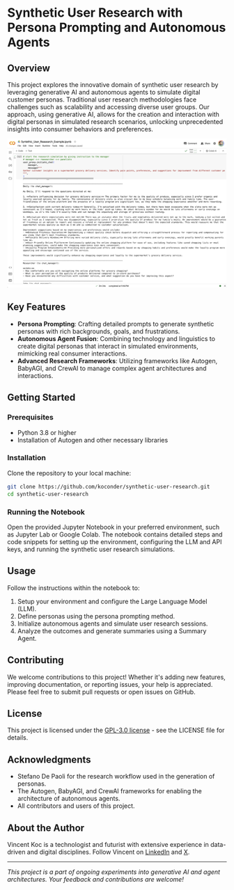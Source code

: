 # Synthetic User Research with Persona Prompting and Autonomous Agents

## Overview

This project explores the innovative domain of synthetic user research by leveraging generative AI and autonomous agents to simulate digital customer personas. Traditional user research methodologies face challenges such as scalability and accessing diverse user groups. Our approach, using generative AI, allows for the creation and interaction with digital personas in simulated research scenarios, unlocking unprecedented insights into consumer behaviors and preferences.

![Visual depiction of simulated user research session](screenshot.png)

## Key Features

- **Persona Prompting**: Crafting detailed prompts to generate synthetic personas with rich backgrounds, goals, and frustrations.
- **Autonomous Agent Fusion**: Combining technology and linguistics to create digital personas that interact in simulated environments, mimicking real consumer interactions.
- **Advanced Research Frameworks**: Utilizing frameworks like Autogen, BabyAGI, and CrewAI to manage complex agent architectures and interactions.

## Getting Started

### Prerequisites

- Python 3.8 or higher
- Installation of Autogen and other necessary libraries

### Installation

Clone the repository to your local machine:

```bash
git clone https://github.com/koconder/synthetic-user-research.git
cd synthetic-user-research
```

### Running the Notebook

Open the provided Jupyter Notebook in your preferred environment, such as Jupyter Lab or Google Colab. The notebook contains detailed steps and code snippets for setting up the environment, configuring the LLM and API keys, and running the synthetic user research simulations.

## Usage

Follow the instructions within the notebook to:

1. Setup your environment and configure the Large Language Model (LLM).
2. Define personas using the persona prompting method.
3. Initialize autonomous agents and simulate user research sessions.
4. Analyze the outcomes and generate summaries using a Summary Agent.

## Contributing

We welcome contributions to this project! Whether it's adding new features, improving documentation, or reporting issues, your help is appreciated. Please feel free to submit pull requests or open issues on GitHub.

## License

This project is licensed under the [GPL-3.0 license](LICENSE) - see the LICENSE file for details.

## Acknowledgments

- Stefano De Paoli for the research workflow used in the generation of personas.
- The Autogen, BabyAGI, and CrewAI frameworks for enabling the architecture of autonomous agents.
- All contributors and users of this project.

## About the Author

Vincent Koc is a technologist and futurist with extensive experience in data-driven and digital disciplines. Follow Vincent on [LinkedIn](https://www.linkedin.com/in/vincentkoc) and [X](https://twitter.com/koconder).

---

*This project is a part of ongoing experiments into generative AI and agent architectures. Your feedback and contributions are welcome!*
